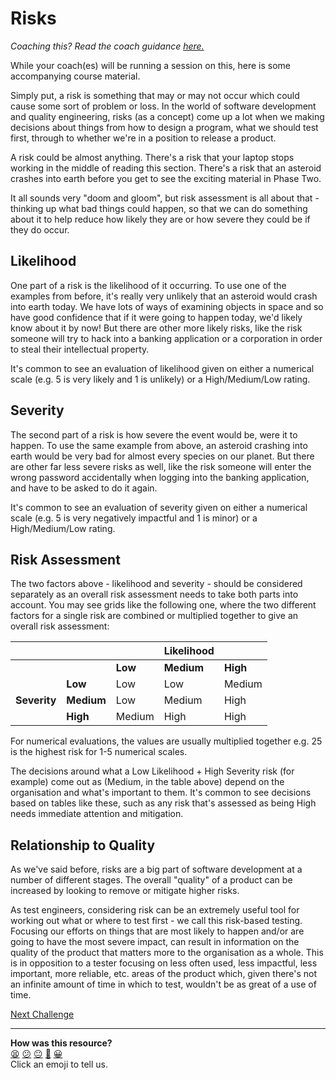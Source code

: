 # Risks

_Coaching this? Read the coach guidance
[here.](https://github.com/makersacademy/slug/blob/main/materials/universe/quality_engineering/intro_to_testing/phase1/workshops/risks.x.md)_

While your coach(es) will be running a session on this, here is some
accompanying course material.

Simply put, a risk is something that may or may not occur which could cause some
sort of problem or loss. In the world of software development and quality
engineering, risks (as a concept) come up a lot when we making decisions about
things from how to design a program, what we should test first, through to
whether we're in a position to release a product.

A risk could be almost anything. There's a risk that your laptop stops working
in the middle of reading this section. There's a risk that an asteroid crashes
into earth before you get to see the exciting material in Phase Two.

It all sounds very "doom and gloom", but risk assessment is all about that -
thinking up what bad things could happen, so that we can do something about it
to help reduce how likely they are or how severe they could be if they do occur.

## Likelihood

One part of a risk is the likelihood of it occurring. To use one of the examples
from before, it's really very unlikely that an asteroid would crash into earth
today. We have lots of ways of examining objects in space and so have good
confidence that if it were going to happen today, we'd likely know about it by
now! But there are other more likely risks, like the risk someone will try to
hack into a banking application or a corporation in order to steal their
intellectual property.

It's common to see an evaluation of likelihood given on either a numerical scale
(e.g. 5 is very likely and 1 is unlikely) or a High/Medium/Low rating.

## Severity

The second part of a risk is how severe the event would be, were it to happen.
To use the same example from above, an asteroid crashing into earth would be
very bad for almost every species on our planet. But there are other far less
severe risks as well, like the risk someone will enter the wrong password
accidentally when logging into the banking application, and have to be asked to
do it again.

It's common to see an evaluation of severity given on either a numerical scale
(e.g. 5 is very negatively impactful and 1 is minor) or a High/Medium/Low
rating.

## Risk Assessment

The two factors above - likelihood and severity - should be considered
separately as an overall risk assessment needs to take both parts into account.
You may see grids like the following one, where the two different factors for a
single risk are combined or multiplied together to give an overall risk
assessment:

|  |  |  | Likelihood |  |
|--|--|--|------------|--|
|  |  | **Low** | **Medium** | **High**
|  | **Low** | Low | Low | Medium
| **Severity** | **Medium** | Low | Medium | High
|  | **High** | Medium | High | High

For numerical evaluations, the values are usually multiplied together e.g. 25 is
the highest risk for 1-5 numerical scales.

The decisions around what a Low Likelihood + High Severity risk (for example)
come out as (Medium, in the table above) depend on the organisation and what's
important to them. It's common to see decisions based on tables like these, such
as any risk that's assessed as being High needs immediate attention and
mitigation.

## Relationship to Quality

As we've said before, risks are a big part of software development at a number
of different stages. The overall "quality" of a product can be increased by
looking to remove or mitigate higher risks.

As test engineers, considering risk can be an extremely useful tool for working
out what or where to test first - we call this risk-based testing. Focusing our
efforts on things that are most likely to happen and/or are going to have the
most severe impact, can result in information on the quality of the product that
matters more to the organisation as a whole. This is in opposition to a tester
focusing on less often used, less impactful, less important, more reliable, etc.
areas of the product which, given there's not an infinite amount of time in
which to test, wouldn't be as great of a use of time.

[Next Challenge](03_group_quality.md)

<!-- BEGIN GENERATED SECTION DO NOT EDIT -->

---

**How was this resource?**  
[😫](https://airtable.com/shrUJ3t7KLMqVRFKR?prefill_Repository=makersacademy%2Fintro-to-testing&prefill_File=phase1%2F02_risks.md&prefill_Sentiment=😫) [😕](https://airtable.com/shrUJ3t7KLMqVRFKR?prefill_Repository=makersacademy%2Fintro-to-testing&prefill_File=phase1%2F02_risks.md&prefill_Sentiment=😕) [😐](https://airtable.com/shrUJ3t7KLMqVRFKR?prefill_Repository=makersacademy%2Fintro-to-testing&prefill_File=phase1%2F02_risks.md&prefill_Sentiment=😐) [🙂](https://airtable.com/shrUJ3t7KLMqVRFKR?prefill_Repository=makersacademy%2Fintro-to-testing&prefill_File=phase1%2F02_risks.md&prefill_Sentiment=🙂) [😀](https://airtable.com/shrUJ3t7KLMqVRFKR?prefill_Repository=makersacademy%2Fintro-to-testing&prefill_File=phase1%2F02_risks.md&prefill_Sentiment=😀)  
Click an emoji to tell us.

<!-- END GENERATED SECTION DO NOT EDIT -->
